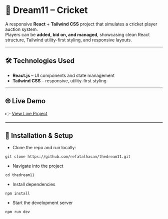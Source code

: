 # 🏏 Dream11 – Cricket

A responsive **React** + **Tailwind CSS** project that simulates a cricket player auction system.  
Players can be **added, bid on, and managed**, showcasing clean React structure, Tailwind utility-first styling, and responsive layouts.  

---

## 🛠️ Technologies Used  

- **React.js** – UI components and state management  
- **Tailwind CSS** – responsive, utility-first styling  

---

## 🌐 Live Demo  

👉 [View Live Project](https://thedream11.netlify.app/)  

---

## 🔗 Installation & Setup  

- Clone the repo and run locally:  
```
git clone https://github.com/refatalhasan/thedream11.git
```
- Navigate into the project
```
cd thedream11
```
- Install dependencies
```
npm install
```
- Start the development server
```
npm run dev
```

